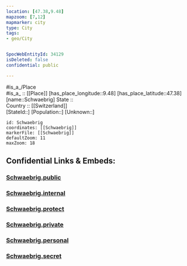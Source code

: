 ```yaml
---
location: [47.38,9.48] 
mapzoom: [7,12] 
mapmarker: city 
type: City
tags:
- geo/City


SpocWebEntityId: 34129
isDeleted: false
confidential: public

---
```

#is_a_/Place  
#is_a_ :: [[Place]] 
[has_place_longitude::9.48] 
[has_place_latitude::47.38] 
[name::Schwaebrig] 
State ::  
Country :: [[Switzerland]]  
[StateId::] 
[Population::] 
[Unknown::] 


```leaflet
id: Schwaebrig
coordinates: [[Schwaebrig]] 
markerFile: [[Schwaebrig]] 
defaultZoom: 11 
maxZoom: 18
```


## Confidential Links & Embeds: 

### [Schwaebrig.public](/_public/\Earth\Continent\Europe\Europe~Central\Switzerland\Switzerland~Cantons\Appenzell_Ausserrhoden\CitySchwaebrig.public.md) 

### [Schwaebrig.internal](/_internal/\Earth\Continent\Europe\Europe~Central\Switzerland\Switzerland~Cantons\Appenzell_Ausserrhoden\CitySchwaebrig.internal.md) 

### [Schwaebrig.protect](/_protect/\Earth\Continent\Europe\Europe~Central\Switzerland\Switzerland~Cantons\Appenzell_Ausserrhoden\CitySchwaebrig.protect.md) 

### [Schwaebrig.private](/_private/\Earth\Continent\Europe\Europe~Central\Switzerland\Switzerland~Cantons\Appenzell_Ausserrhoden\CitySchwaebrig.private.md) 

### [Schwaebrig.personal](/_personal/\Earth\Continent\Europe\Europe~Central\Switzerland\Switzerland~Cantons\Appenzell_Ausserrhoden\CitySchwaebrig.personal.md) 

### [Schwaebrig.secret](/_secret/\Earth\Continent\Europe\Europe~Central\Switzerland\Switzerland~Cantons\Appenzell_Ausserrhoden\CitySchwaebrig.secret.md)

